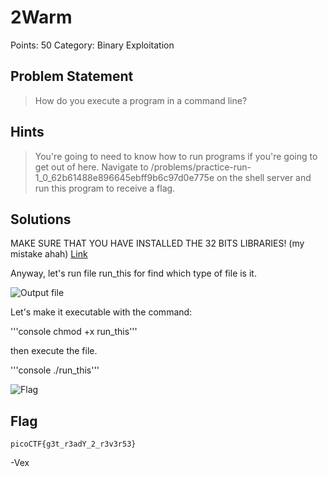 # 2Warm

Points: 50
Category: Binary Exploitation

## Problem Statement
>  How do you execute a program in a command line? 

## Hints
>  You're going to need to know how to run programs if you're going to get out of here. Navigate to /problems/practice-run-1_0_62b61488e896645ebff9b6c97d0e775e on the shell server and run this program to receive a flag.

## Solutions  

MAKE SURE THAT YOU HAVE INSTALLED THE 32 BITS LIBRARIES! (my mistake ahah) [Link](https://support.humblebundle.com/hc/en-us/articles/202759400-Installazione-di-librerie-a-32-bit-su-un-sistema-Linux-a-64-bit)

Anyway, let's run file run_this for find which type of file is it.

![Output file](https://i.imgur.com/zyRKjc3.png)

Let's make it executable with the command:

'''console 
chmod +x run_this'''

then execute the file.

'''console
./run_this'''

![Flag](https://i.imgur.com/RnJRqg2.png)

## Flag 

`picoCTF{g3t_r3adY_2_r3v3r53}`

-Vex
